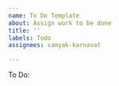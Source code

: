 ```yaml
---
name: To Do Template
about: Assign work to be done
title: ''
labels: Todo
assignees: samyak-karnavat

---
```


To Do:
